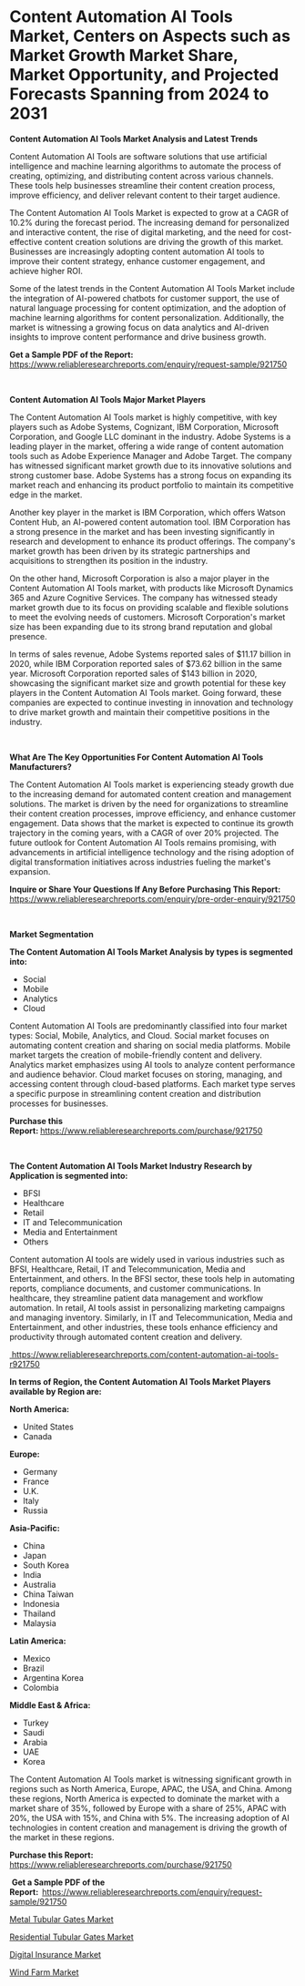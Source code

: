 <p><h1>Content Automation AI Tools Market, Centers on Aspects such as Market Growth Market Share, Market Opportunity, and Projected Forecasts Spanning from 2024 to 2031</h1></p><p><strong>Content Automation AI Tools Market Analysis and Latest Trends</strong></p>
<p><p>Content Automation AI Tools are software solutions that use artificial intelligence and machine learning algorithms to automate the process of creating, optimizing, and distributing content across various channels. These tools help businesses streamline their content creation process, improve efficiency, and deliver relevant content to their target audience.</p><p>The Content Automation AI Tools Market is expected to grow at a CAGR of 10.2% during the forecast period. The increasing demand for personalized and interactive content, the rise of digital marketing, and the need for cost-effective content creation solutions are driving the growth of this market. Businesses are increasingly adopting content automation AI tools to improve their content strategy, enhance customer engagement, and achieve higher ROI.</p><p>Some of the latest trends in the Content Automation AI Tools Market include the integration of AI-powered chatbots for customer support, the use of natural language processing for content optimization, and the adoption of machine learning algorithms for content personalization. Additionally, the market is witnessing a growing focus on data analytics and AI-driven insights to improve content performance and drive business growth.</p></p>
<p><strong>Get a Sample PDF of the Report:&nbsp;</strong> <a href="https://www.reliableresearchreports.com/enquiry/request-sample/921750">https://www.reliableresearchreports.com/enquiry/request-sample/921750</a></p>
<p>&nbsp;</p>
<p><strong>Content Automation AI Tools Major Market Players</strong></p>
<p><p>The Content Automation AI Tools market is highly competitive, with key players such as Adobe Systems, Cognizant, IBM Corporation, Microsoft Corporation, and Google LLC dominant in the industry. Adobe Systems is a leading player in the market, offering a wide range of content automation tools such as Adobe Experience Manager and Adobe Target. The company has witnessed significant market growth due to its innovative solutions and strong customer base. Adobe Systems has a strong focus on expanding its market reach and enhancing its product portfolio to maintain its competitive edge in the market.</p><p>Another key player in the market is IBM Corporation, which offers Watson Content Hub, an AI-powered content automation tool. IBM Corporation has a strong presence in the market and has been investing significantly in research and development to enhance its product offerings. The company's market growth has been driven by its strategic partnerships and acquisitions to strengthen its position in the industry.</p><p>On the other hand, Microsoft Corporation is also a major player in the Content Automation AI Tools market, with products like Microsoft Dynamics 365 and Azure Cognitive Services. The company has witnessed steady market growth due to its focus on providing scalable and flexible solutions to meet the evolving needs of customers. Microsoft Corporation's market size has been expanding due to its strong brand reputation and global presence.</p><p>In terms of sales revenue, Adobe Systems reported sales of $11.17 billion in 2020, while IBM Corporation reported sales of $73.62 billion in the same year. Microsoft Corporation reported sales of $143 billion in 2020, showcasing the significant market size and growth potential for these key players in the Content Automation AI Tools market. Going forward, these companies are expected to continue investing in innovation and technology to drive market growth and maintain their competitive positions in the industry.</p></p>
<p>&nbsp;</p>
<p><strong>What Are The Key Opportunities For Content Automation AI Tools Manufacturers?</strong></p>
<p><p>The Content Automation AI Tools market is experiencing steady growth due to the increasing demand for automated content creation and management solutions. The market is driven by the need for organizations to streamline their content creation processes, improve efficiency, and enhance customer engagement. Data shows that the market is expected to continue its growth trajectory in the coming years, with a CAGR of over 20% projected. The future outlook for Content Automation AI Tools remains promising, with advancements in artificial intelligence technology and the rising adoption of digital transformation initiatives across industries fueling the market's expansion.</p></p>
<p><strong>Inquire or Share Your Questions If Any Before Purchasing This Report:</strong> <a href="https://www.reliableresearchreports.com/enquiry/pre-order-enquiry/921750">https://www.reliableresearchreports.com/enquiry/pre-order-enquiry/921750</a></p>
<p>&nbsp;</p>
<p><strong>Market Segmentation</strong></p>
<p><strong>The Content Automation AI Tools Market Analysis by types is segmented into:</strong></p>
<p><ul><li>Social</li><li>Mobile</li><li>Analytics</li><li>Cloud</li></ul></p>
<p><p>Content Automation AI Tools are predominantly classified into four market types: Social, Mobile, Analytics, and Cloud. Social market focuses on automating content creation and sharing on social media platforms. Mobile market targets the creation of mobile-friendly content and delivery. Analytics market emphasizes using AI tools to analyze content performance and audience behavior. Cloud market focuses on storing, managing, and accessing content through cloud-based platforms. Each market type serves a specific purpose in streamlining content creation and distribution processes for businesses.</p></p>
<p><strong>Purchase this Report:&nbsp;</strong><a href="https://www.reliableresearchreports.com/purchase/921750">https://www.reliableresearchreports.com/purchase/921750</a></p>
<p>&nbsp;</p>
<p><strong>The Content Automation AI Tools Market Industry Research by Application is segmented into:</strong></p>
<p><ul><li>BFSI</li><li>Healthcare</li><li>Retail</li><li>IT and Telecommunication</li><li>Media and Entertainment</li><li>Others</li></ul></p>
<p><p>Content automation AI tools are widely used in various industries such as BFSI, Healthcare, Retail, IT and Telecommunication, Media and Entertainment, and others. In the BFSI sector, these tools help in automating reports, compliance documents, and customer communications. In healthcare, they streamline patient data management and workflow automation. In retail, AI tools assist in personalizing marketing campaigns and managing inventory. Similarly, in IT and Telecommunication, Media and Entertainment, and other industries, these tools enhance efficiency and productivity through automated content creation and delivery.</p></p>
<p><a href="https://www.reliableresearchreports.com/content-automation-ai-tools-r921750">&nbsp;https://www.reliableresearchreports.com/content-automation-ai-tools-r921750</a></p>
<p><strong>In terms of Region, the Content Automation AI Tools Market Players available by Region are:</strong></p>
<p>
    <p> <strong> North America: </strong>
        <ul>
            <li>United States</li>
            <li>Canada</li>
        </ul>
        </p> 
    <p> <strong> Europe: </strong>
        <ul>
            <li>Germany</li>
            <li>France</li>
            <li>U.K.</li>
            <li>Italy</li>
            <li>Russia</li>
        </ul>
        </p> 
    <p> <strong> Asia-Pacific: </strong>
        <ul>
            <li>China</li>
            <li>Japan</li>
            <li>South Korea</li>
            <li>India</li>
            <li>Australia</li>
            <li>China Taiwan</li>
            <li>Indonesia</li>
            <li>Thailand</li>
            <li>Malaysia</li>
        </ul>
        </p> 
    <p> <strong> Latin America: </strong>
        <ul>
            <li>Mexico</li>
            <li>Brazil</li>
            <li>Argentina Korea</li>
            <li>Colombia</li>
        </ul>
        </p> 
    <p> <strong> Middle East & Africa: </strong>
        <ul>
            <li>Turkey</li>
            <li>Saudi</li>
            <li>Arabia</li>
            <li>UAE</li>
            <li>Korea</li>
        </ul>
    </p>
    </p>
<p><p>The Content Automation AI Tools market is witnessing significant growth in regions such as North America, Europe, APAC, the USA, and China. Among these regions, North America is expected to dominate the market with a market share of 35%, followed by Europe with a share of 25%, APAC with 20%, the USA with 15%, and China with 5%. The increasing adoption of AI technologies in content creation and management is driving the growth of the market in these regions.</p></p>
<p><strong>Purchase this Report: </strong><a href="https://www.reliableresearchreports.com/purchase/921750">https://www.reliableresearchreports.com/purchase/921750</a></p>
<p>&nbsp;<strong>Get a Sample PDF of the Report:&nbsp;&nbsp;</strong><a href="https://www.reliableresearchreports.com/enquiry/request-sample/921750">https://www.reliableresearchreports.com/enquiry/request-sample/921750</a></p>
<p><strong></strong></p>
<p><p><a href="https://www.linkedin.com/pulse/metal-tubular-gates-market-key-successful-business-xdyhc">Metal Tubular Gates Market</a></p><p><a href="https://www.linkedin.com/pulse/residential-tubular-gates-market-competitive-analysis-trends-forecast-28znc?trackingId=VAWRDn5WwBnSQ%2FiSM8E5hA%3D%3D">Residential Tubular Gates Market</a></p><p><a href="https://github.com/lbird53714/Market-Research-Report-List-4/blob/main/digital-insurance-market.md">Digital Insurance Market</a></p><p><a href="https://github.com/dringals/Market-Research-Report-List-4/blob/main/wind-farm-market.md">Wind Farm Market</a></p></p>